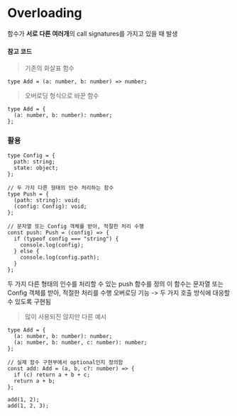 # Overloading

함수가 **서로 다른 여러개**의 call signatures를 가지고 있을 때 발생

#### 참고 코드

> 기존의 화살표 함수

```
type Add = (a: number, b: number) => number;
```

> 오버로딩 형식으로 바꾼 함수

```
type Add = {
  (a: number, b: number): number;
};
```

### 활용

```
type Config = {
  path: string;
  state: object;
};

// 두 가지 다른 형태의 인수 처리하는 함수
type Push = {
  (path: string): void;
  (config: Config): void;
};

// 문자열 또는 Config 객체를 받아, 적절한 처리 수행
const push: Push = (config) => {
  if (typeof config === "string") {
    console.log(config);
  } else {
    console.log(config.path);
  }
};
```

두 가지 다른 형태의 인수를 처리할 수 있는 push 함수를 정의
이 함수는 문자열 또는 Config 객체를 받아, 적절한 처리를 수행
오버로딩 기능 -> 두 가지 호출 방식에 대응할 수 있도록 구현됨

> 많이 사용되진 않지만 다른 예시

```
type Add = {
  (a: number, b: number): number;
  (a: number, b: number, c: number): number;
};

// 실제 함수 구현부에서 optional인지 정의함
const add: Add = (a, b, c?: number) => {
  if (c) return a + b + c;
  return a + b;
};

add(1, 2);
add(1, 2, 3);
```
